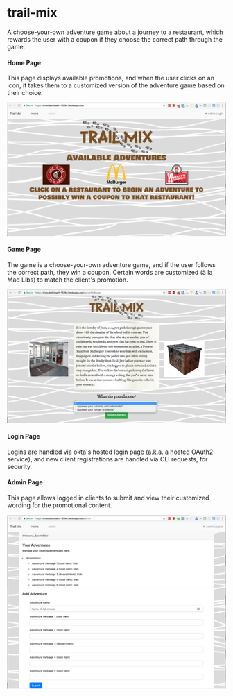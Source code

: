 # trail-mix
A choose-your-own adventure game about a journey to a restaurant, which rewards the user with a coupon if they choose the correct path through the game.

#### Home Page
This page displays available promotions, and when the user clicks on an icon, it takes them to a customized version of the adventure game based on their choice.

![Home Page](/screencaps/home.png?raw=true)

#### Game Page
The game is a choose-your-own adventure game, and if the user follows the correct path, they win a coupon. Certain words are customized (à la Mad Libs) to match the client's promotion.

![Game Page](/screencaps/game.png?raw=true)

#### Login Page
Logins are handled via okta's hosted login page (a.k.a. a hosted OAuth2 service), and new client registrations are handled via CLI requests, for security.

#### Admin Page
This page allows logged in clients to submit and view their customized wording for the promotional content.

![Admin Page](/screencaps/admin.png?raw=true)